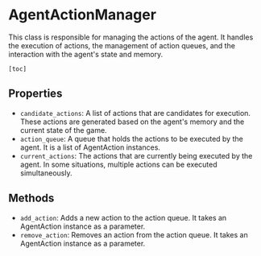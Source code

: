# AgentActionManager

This class is responsible for managing the actions of the agent. It handles the execution of actions, the management of action queues, and the interaction with the agent's state and memory.

```admonish summary
[toc]
```

## Properties
- `candidate_actions`: A list of actions that are candidates for execution. These actions are generated based on the agent's memory and the current state of the game.
- `action_queue`: A queue that holds the actions to be executed by the agent. It is a list of AgentAction instances.
- `current_actions`: The actions that are currently being executed by the agent. In some situations, multiple actions can be executed simultaneously.

## Methods
- `add_action`: Adds a new action to the action queue. It takes an AgentAction instance as a parameter.
- `remove_action`: Removes an action from the action queue. It takes an AgentAction instance as a parameter.

